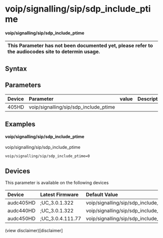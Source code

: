 ﻿---
description: voip/signalling/sip/sdp_include_ptime
search: false
---

# voip/signalling/sip/sdp_include_ptime

#### voip/signalling/sip/sdp_include_ptime


| This Parameter has not been documented yet, please refer to the audiocodes site to determin usage.  | 
| :--- |

## Syntax

## Parameters
|Device|Parameter|value|Description|
|:---|:---|:---|:---|
| 405HD | voip/signalling/sip/sdp_include_ptime |  |  |

## Examples
#### voip/signalling/sip/sdp_include_ptime

voip/signalling/sip/sdp_include_ptime

```
voip/signalling/sip/sdp_include_ptime=0
```

## Devices
This parameter is available on the following devices

| Device | Latest Firmware | Default Value |
|:---|:---|:---|
| audc405HD | ;UC_3.0.1.322 | voip/signalling/sip/sdp_include_ptime=0 
| audc440HD | ;UC_3.0.1.322 | voip/signalling/sip/sdp_include_ptime=0 
| audc450HD | ;UC_3.0.4.111.77 | voip/signalling/sip/sdp_include_ptime=0 

(view disclaimer)[disclaimer]
